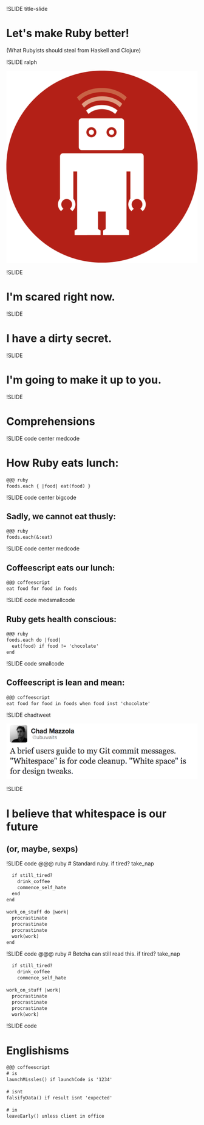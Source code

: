 !SLIDE title-slide

# Let's make Ruby better! #

(What Rubyists should steal from Haskell and Clojure)


!SLIDE ralph

<img src="ralph.png">



!SLIDE

# I'm scared right now.


!SLIDE

# I have a dirty secret.


!SLIDE

# I'm going to make it up to you.


!SLIDE

# Comprehensions


!SLIDE code center medcode

# How Ruby eats lunch:

    @@@ ruby
    foods.each { |food| eat(food) }


!SLIDE code center bigcode

## Sadly, we cannot eat thusly:

    @@@ ruby
    foods.each(&:eat)


!SLIDE code center medcode

## Coffeescript eats our lunch:

    @@@ coffeescript
    eat food for food in foods

!SLIDE code medsmallcode 

## Ruby gets health conscious:

    @@@ ruby
    foods.each do |food|
      eat(food) if food != 'chocolate'
    end

!SLIDE code smallcode

## Coffeescript is lean and mean:

    @@@ coffeescript
    eat food for food in foods when food inst 'chocolate'

!SLIDE chadtweet

![chad](chadtweet.png)


!SLIDE 
# I believe that whitespace is our future
## (or, maybe, sexps)

!SLIDE code
    @@@ ruby
    # Standard ruby.
    if tired?
      take_nap

      if still_tired?
        drink_coffee
        commence_self_hate
      end
    end

    work_on_stuff do |work|
      procrastinate
      procrastinate
      procrastinate
      work(work)
    end

!SLIDE code
    @@@ ruby
    # Betcha can still read this.
    if tired?
      take_nap

      if still_tired?
        drink_coffee
        commence_self_hate

    work_on_stuff |work|
      procrastinate
      procrastinate
      procrastinate
      work(work)

!SLIDE code

# Englishisms

    @@@ coffeescript
    # is
    launchMissles() if launchCode is '1234'

    # isnt
    falsifyData() if result isnt 'expected'

    # in
    leaveEarly() unless client in office
